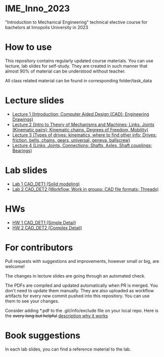 # IME_Inno_2023
"Introduction to Mechanical Engineering" technical elective course for bachelors at Innopolis University in 2023

# How to use

This repository contains regularly updated course materials. You can use lecture, lab slides for self-study. They are created in such manner that almost 90% of material can be understood without teacher.

All class related material can be found in corresponding folder/task_data

# Lecture slides
* [Lecture 1 (Introduction; Computer Aided Design (CAD); Engineering Drawings)](https://github.com/Lupasic/IME_Inno_2023/blob/main/lectures/1/IME_lec1.pdf)
* [Lecture 2 (Intro to Theory of Mechanisms and Machines; Links, Joints (Kinematic pairs); Kinematic chains, Degrees of Freedom, Mobility)](https://github.com/Lupasic/IME_Inno_2023/blob/main/lectures/2/IME_lec2.pdf) 
* [Lecture 3 (Types of drives: kinematics, where to find other info; Drives: friction, belts, chains, gears, universal, geneva, ballscrew)](https://github.com/Lupasic/IME_Inno_2023/blob/main/lectures/3/IME_lec3.pdf)
* [Lecture 4 (Links, Joints, Connections; Shafts, Axles, Shaft couplings; Bearings)](https://github.com/Lupasic/IME_Inno_2023/blob/main/lectures/4/IME_lec4.pdf)
<!-- * [Lecture 5 (Motor sizing (selection))](https://github.com/Lupasic/IME_Inno_2023/blob/main/lectures/5/IME_lec5.pdf)
* [Lecture 6 (Problems of description and compensation of kinetic friction in robotics)](https://github.com/Lupasic/IME_Inno_2023/blob/main/lectures/6/IME_lec6.pdf)
* [Lecture 7 (Synthesis of planar mechanisms)](https://github.com/Lupasic/IME_Inno_2023/blob/main/lectures/7/IME_lec7.pdf)
* [Lecture 8 (Connections: Detachable (Threaded, Keyed, ...); Permanent (Riveting, Welding, ...))](https://github.com/Lupasic/IME_Inno_2023/blob/main/lectures/8/IME_lec8.pdf)
* [Lecture 9 (Engineering Materials: Steel, Bronze, Aluminum, Titanium, Composites)](https://github.com/Lupasic/IME_Inno_2023/blob/main/lectures/9/IME_lec9.pdf)
* [Lecture 10 (Design Thinking and Manufacturing)](https://github.com/Lupasic/IME_Inno_2023/blob/main/lectures/10/IME_lec10.pdf)
* [Lecture 11 (Basics of FDM Printing)](https://github.com/Lupasic/IME_Inno_2023/blob/main/lectures/11/IME_lec11.pdf)
* [Lecture 12 (Overview of Strength of Materials)](https://github.com/Lupasic/IME_Inno_2023/blob/main/lectures/12/IME_lec12.pdf)
* [Lecture 13 (Finite Difference Method; Finite Element Method)](https://github.com/Lupasic/IME_Inno_2023/blob/main/lectures/13/IME_lec13.pdf) -->

# Lab slides
* [Lab 1 CAD_DET1 (Solid modeling)](https://github.com/Lupasic/IME_Inno_2023/blob/main/labs/CAD_DET1/IME_CAD_DET1.pdf)
* [Lab 2 CAD_DET2 (Workflow, Work in groups; CAD file formats; Threads)](https://github.com/Lupasic/IME_Inno_2023/blob/main/labs/CAD_DET2/IME_CAD_DET2.pdf) 
<!-- * [Lab 3 CAD_ASM1 (Bottom-Up approach; Basics)](https://github.com/Lupasic/IME_Inno_2023/blob/main/labs/CAD_ASM1/IME_CAD_ASM1.pdf)
* [Lab 4 CAD_ASM2 (Top - Down approach: WAVE; Assembly Load Options; GOST Naming convection; Common Parts Library; Sequence (<Dis>Assembling animation))](https://github.com/Lupasic/IME_Inno_2023/blob/main/labs/CAD_ASM2/IME_CAD_ASM2.pdf)
* [Lab 5 CAE_DYN1 (Introduction to CAE; Animation Designer; Mechatronics Concept Designer; Motion; Measure; Interference; Density; Assign Materials)](https://github.com/Lupasic/IME_Inno_2023/blob/main/labs/CAE_DYN1/IME_CAE_DYN1.pdf)
* [Lab 6-7 CAE_DYN2 (Motion Analysis, Part 2)](https://github.com/Lupasic/IME_Inno_2023/blob/main/labs/CAE_DYN2/IME_CAE_DYN2.pdf)
* [Lab 8 CAD_REN1 (Render)](https://github.com/Lupasic/IME_Inno_2023/blob/main/labs/CAD_REN1/IME_CAD_REN1.pdf)
* [Lab 9 MAN1 (How to create such parts?)](https://github.com/Lupasic/IME_Inno_2023/blob/main/labs/MAN1/IME_MAN1.pdf)
* [Lab 10-11 CAE_STR1 (Stress Analysis)](https://github.com/Lupasic/IME_Inno_2023/blob/main/labs/CAE_STR1/IME_CAE_STR1.pdf) -->

# HWs
* [HW 1 CAD_DET1 (Simple Detail)](https://github.com/Lupasic/IME_Inno_2023/blob/main/HWs/HW_CAD_DET1/IME_HW_CAD_DET1.pdf)
* [HW 2 CAD_DET2 (Complex Detail)](https://github.com/Lupasic/IME_Inno_2023/blob/main/HWs/HW_CAD_DET2/IME_HW_CAD_DET2.pdf) 
<!-- * [HW 3 CAD_ASM1 (Simple Assembly)](https://github.com/Lupasic/IME_Inno_2023/blob/main/HWs/HW_CAD_ASM1/IME_HW_CAD_ASM1.pdf)
* [HW 4 CAD_ASM2 (Complex Assembly)](https://github.com/Lupasic/IME_Inno_2023/blob/main/HWs/HW_CAD_ASM2/IME_HW_CAD_ASM2.pdf)
* [HW 5 CAE_DYN1 (Inverse Dynamics Problem)](https://github.com/Lupasic/IME_Inno_2023/blob/main/HWs/HW_CAE_DYN1/IME_HW_CAE_DYN1.pdf)
* [HW 6 CAE_DYN2 (Motion Analysis)](https://github.com/Lupasic/IME_Inno_2023/blob/main/HWs/HW_CAE_DYN2/IME_HW_CAE_DYN2.pdf)
* [HW 7 CAD_REN1 (Render)](https://github.com/Lupasic/IME_Inno_2023/blob/main/HWs/HW_CAD_REN1/IME_HW_CAD_REN1.pdf)
* [HW 8 CAE_STR1 (Stress Analysis)](https://github.com/Lupasic/IME_Inno_2023/blob/main/HWs/HW_CAE_STR1/IME_HW_CAE_STR1.pdf)
* [HW 9 CAE_STR2 (Unsteady Heat Transfer Problem)](https://github.com/Lupasic/IME_Inno_2023/blob/main/HWs/HW_CAE_STR2/IME_HW_CAE_STR2.pdf) -->

# For contributors

Pull requests with suggestions and improvements, however small or big, are welcome!

The changes in lecture slides are going through an automated check.

The PDFs are compiled and updated automatically when PR is merged. You don't need to update them manually. They are also uploaded as workflow artifacts for every new commit pushed into this repository. You can use them to see your changes.
 
Consider adding \*.pdf to the .git/info/exclude file on your local repo. Here is the ~~overy long but helpful~~ [description why it works](https://medium.com/@dave_lunny/exclude-files-from-git-without-committing-changes-to-gitignore-986fa712e78d)

# Book suggestions
In each lab slides, you can find a reference material to the lab.
